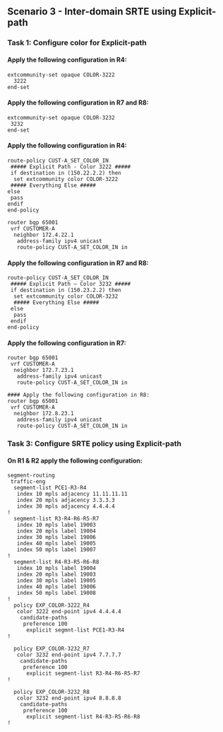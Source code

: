 ## Scenario 3 - Inter-domain SRTE using Explicit-path

### Task 1: Configure color for Explicit-path

#### Apply the following configuration in R4:

```
extcommunity-set opaque COLOR-3222
  3222
end-set
```

#### Apply the following configuration in R7 and R8:

```
extcommunity-set opaque COLOR-3232
 3232
end-set
```

#### Apply the following configuration in R4:

```
route-policy CUST-A_SET_COLOR_IN
 ##### Explicit Path - Color 3222 #####
 if destination in (150.22.2.2) then
  set extcommunity color COLOR-3222
 ##### Everything Else #####
else
 pass
endif
end-policy

router bgp 65001
 vrf CUSTOMER-A
  neighbor 172.4.22.1
   address-family ipv4 unicast
   route-policy CUST-A_SET_COLOR_IN in
```
   
#### Apply the following configuration in R7 and R8:

```
route-policy CUST-A_SET_COLOR_IN
 ##### Explicit Path – Color 3232 #####
 if destination in (150.23.2.2) then
  set extcommunity color COLOR-3232
  ##### Everything Else #####
 else
  pass
 endif
end-policy
```

#### Apply the following configuration in R7:

```
router bgp 65001
 vrf CUSTOMER-A
  neighbor 172.7.23.1
   address-family ipv4 unicast
   route-policy CUST-A_SET_COLOR_IN in

#### Apply the following configuration in R8:
router bgp 65001
 vrf CUSTOMER-A
  neighbor 172.8.23.1
   address-family ipv4 unicast
   route-policy CUST-A_SET_COLOR_IN in
```

### Task 3: Configure SRTE policy using Explicit-path

#### On R1 & R2 apply the following configuration:

```
segment-routing
 traffic-eng
  segment-list PCE1-R3-R4
   index 10 mpls adjacency 11.11.11.11
   index 20 mpls adjacency 3.3.3.3
   index 30 mpls adjacency 4.4.4.4
!
  segment-list R3-R4-R6-R5-R7
   index 10 mpls label 19003
   index 20 mpls label 19004
   index 30 mpls label 19006
   index 40 mpls label 19005
   index 50 mpls label 19007
!
  segment-list R4-R3-R5-R6-R8
   index 10 mpls label 19004
   index 20 mpls label 19003
   index 30 mpls label 19005
   index 40 mpls label 19006
   index 50 mpls label 19008
!
  policy EXP_COLOR-3222_R4
   color 3222 end-point ipv4 4.4.4.4
    candidate-paths
     preference 100
      explicit segmnt-list PCE1-R3-R4
!

  policy EXP_COLOR-3232_R7
   color 3232 end-point ipv4 7.7.7.7
    candidate-paths
     preference 100
      explicit segment-list R3-R4-R6-R5-R7
!

  policy EXP_COLOR-3232_R8
   color 3232 end-point ipv4 8.8.8.8
    candidate-paths
     preference 100
      explicit segment-list R4-R3-R5-R6-R8
!
```

